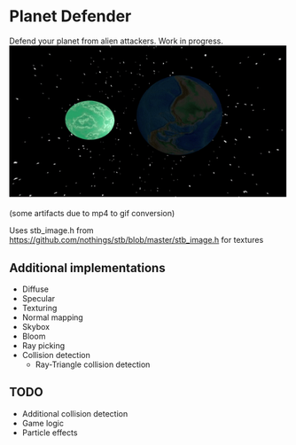 # Planet Defender
Defend your planet from alien attackers.
Work in progress.
<img src="/gifs/ShaderScene.gif?raw=true">

(some artifacts due to mp4 to gif conversion)

Uses stb_image.h from https://github.com/nothings/stb/blob/master/stb_image.h for textures

## Additional implementations
- Diffuse
- Specular
- Texturing
- Normal mapping
- Skybox
- Bloom
- Ray picking
- Collision detection
  - Ray-Triangle collision detection


## TODO
- Additional collision detection
- Game logic
- Particle effects
